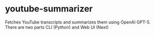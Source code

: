 # youtube-summarizer
Fetches YouTube transcripts and summarizes them using OpenAI GPT-5. There are two parts CLI (Python) and Web UI (Next)
